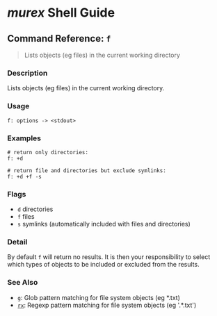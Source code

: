 # _murex_ Shell Guide

## Command Reference: `f`

> Lists objects (eg files) in the current working directory

### Description

Lists objects (eg files) in the current working directory.

### Usage

    f: options -> <stdout>

### Examples

    # return only directories:
    f: +d
    
    # return file and directories but exclude symlinks:
    f: +d +f -s

### Flags

* `d`
    directories
* `f`
    files
* `s`
    symlinks (automatically included with files and directories)

### Detail

By default `f` will return no results. It is then your responsibility to select
which types of objects to be included or excluded from the results.

### See Also

* [`g`](../commands/g.md):
  Glob pattern matching for file system objects (eg *.txt)
* [`rx`](../commands/rx.md):
  Regexp pattern matching for file system objects (eg '.*\.txt')